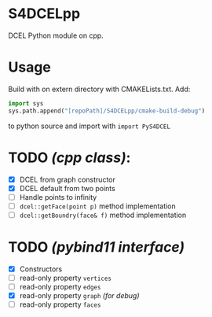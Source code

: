 # S4DCELpp
DCEL Python module on cpp.

# Usage
Build with on extern directory with CMAKELists.txt. 
Add:
```python
import sys
sys.path.append("[repoPath]/S4DCELpp/cmake-build-debug")
```
to python source and import with `import PyS4DCEL`


# TODO *(cpp class)*:
  * [X] DCEL from graph constructor
  * [X] DCEL default from two points
  * [ ] Handle points to infinity
  * [ ] `dcel::getFace(point p)` method implementation
  * [ ] `dcel::getBoundry(face& f)` method implementation
  
# TODO *(pybind11 interface)*
  * [X] Constructors
  * [ ] read-only property `vertices`
  * [ ] read-only property `edges`
  * [X] read-only property `graph` *(for debug)*
  * [ ] read-only property `faces`
